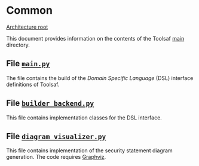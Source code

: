 # Common

[Architecture root](README.md)

This document provides information on the contents of the Toolsaf [main](../../toolsaf/) directory.

## File [`main.py`](../../toolsaf/main.py)

The file contains the build of the _Domain Specific Language_ (DSL) interface definitions of Toolsaf.

## File [`builder_backend.py`](../../toolsaf/builder_backend.py)

This file contains implementation classes for the DSL interface.

## File [`diagram_visualizer.py`](../../toolsaf/diagram_visualizer.py)

This file contains implementation of the security statement diagram generation.
The code requires [Graphviz](https://graphviz.org/download/).
